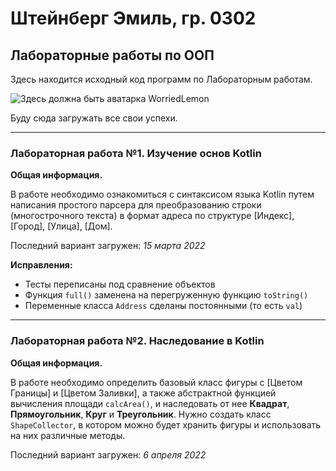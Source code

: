# Штейнберг Эмиль, гр. 0302
## Лабораторные работы по ООП
Здесь находится исходный код программ по Лабораторным работам.

![Здесь должна быть аватарка WorriedLemon](https://sun9-87.userapi.com/impf/c633322/v633322296/30485/wDS0sMGTcoA.jpg?size=200x200&quality=96&sign=7e1464153850c413074f750c9a807c17&type=album)

Буду сюда загружать все свои успехи.

------------------------------

### Лабораторная работа №1. Изучение основ Kotlin

**Общая информация.**

В работе необходимо ознакомиться с синтаксисом языка Kotlin путем написания простого парсера для преобразованию строки (многострочного текста) в формат адреса по структуре [Индекс], [Город], [Улица], [Дом].

Последний вариант загружен: *15 марта 2022*

**Исправления:**
- Тесты переписаны под сравнение объектов
- Функция `full()` заменена на перегруженную функцию `toString()`
- Переменные класса `Address` сделаны постоянными (то есть `val`)

------------------------------

### Лабораторная работа №2. Наследование в Kotlin

**Общая информация.**

В работе необходимо определить базовый класс фигуры с [Цветом Границы] и [Цветом Заливки], а также абстрактной функцией вычисления площади `calcArea()`, и наследовать от нее **Квадрат**, **Прямоугольник**, **Круг** и **Треугольник**. Нужно создать класс `ShapeCollector`, в котором можно будет хранить фигуры и использовать на них различные методы.

Последний вариант загружен: *6 апреля 2022*

